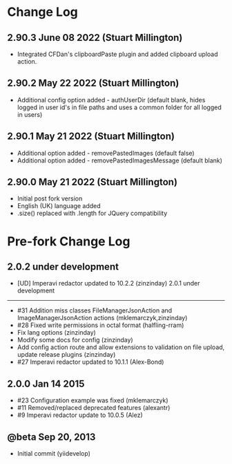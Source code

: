 Change Log 
==========================
2.90.3 June 08 2022 (Stuart Millington)
-----------------------
- Integrated CFDan's clipboardPaste plugin and added clipboard upload action.

2.90.2 May 22 2022 (Stuart Millington)
-----------------------
- Additional config option added - authUserDir (default blank, hides logged in user id's in file paths and uses a common folder for all logged in users)

2.90.1 May 21 2022 (Stuart Millington)
-----------------------
- Additional option added - removePastedImages (default false)
- Additional option added - removePastedImagesMessage (default blank)

2.90.0 May 21 2022 (Stuart Millington)
-----------------------
- Initial post fork version
- English (UK) language added
- .size() replaced with .length for JQuery compatibility


Pre-fork Change Log
==========================

2.0.2 under development
-----------------------
- [UD] Imperavi redactor updated to 10.2.2 (zinzinday)
2.0.1 under development
-----------------------
- #31 Addition miss classes FileManagerJsonAction and ImageManagerJsonAction actions (mklemarczyk,zinzinday)
- #28 Fixed write permissions in octal format (halfling-rram)
- Fix lang options (zinzinday)
- Modify some docs for config (zinzinday)
- Add config action route and allow extensions to validation on file upload, update release plugins (zinzinday)
- #27 Imperavi redactor updated to 10.1.1 (Alex-Bond)

2.0.0 Jan 14 2015
-------------------------
- #23 Configuration example was fixed (mklemarczyk)
- #11 Removed/replaced deprecated features (alexantr)
- #9 Imperavi redactor update to 10.0.5 (Alez)

@beta Sep 20, 2013
--------------------
- Initial commit (yiidevelop)
